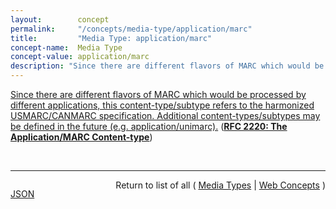 ```yaml
---
layout:        concept
permalink:     "/concepts/media-type/application/marc"
title:         "Media Type: application/marc"
concept-name:  Media Type
concept-value: application/marc
description: "Since there are different flavors of MARC which would be processed by different applications, this content-type/subtype refers to the harmonized USMARC/CANMARC specification. Additional content-types/subtypes may be defined in the future (e.g. application/unimarc)."
---
```


[Since there are different flavors of MARC which would be processed by different applications, this content-type/subtype refers to the harmonized USMARC/CANMARC specification. Additional content-types/subtypes may be defined in the future (e.g. application/unimarc).](http://tools.ietf.org/html/rfc2220#section-2 "Read documentation for Media Type &#34;application/marc&#34;") (**[RFC 2220: The Application/MARC Content-type](/specs/IETF/RFC/2220 "This memorandum provides a mechanism for representing objects which are files of Machine-Readable Cataloging records (MARC). The MARC formats are standards for the representation and communication of bibliographic and related information. A MARC record contains metadata for an information resource following MARC format specifications.")**)

<br/>
<hr/>

<p style="float : left"><a href="./application/marc.json" title="JSON representing this particular Web Concept value">JSON</a></p>
<p style="text-align: right">Return to list of all ( <a href="../media-type/">Media Types</a> | <a href="../">Web Concepts</a> )</p>
